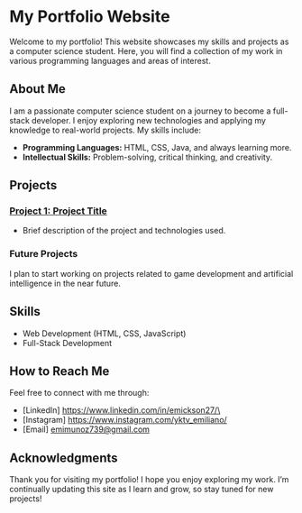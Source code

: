 # My Portfolio Website

Welcome to my portfolio! This website showcases my skills and projects as a computer science student. Here, you will find a collection of my work in various programming languages and areas of interest.

## About Me

I am a passionate computer science student on a journey to become a full-stack developer. I enjoy exploring new technologies and applying my knowledge to real-world projects. My skills include:

- **Programming Languages:** HTML, CSS, Java, and always learning more.
- **Intellectual Skills:** Problem-solving, critical thinking, and creativity.

## Projects

### [Project 1: Project Title](link-to-project)
- Brief description of the project and technologies used.


### Future Projects
I plan to start working on projects related to game development and artificial intelligence in the near future.

## Skills

- Web Development (HTML, CSS, JavaScript)
- Full-Stack Development

## How to Reach Me

Feel free to connect with me through:

- [LinkedIn] https://www.linkedin.com/in/emickson27/\
- [Instagram] https://www.instagram.com/yktv_emiliano/
- [Email] emimunoz739@gmail.com

## Acknowledgments

Thank you for visiting my portfolio! I hope you enjoy exploring my work. I’m continually updating this site as I learn and grow, so stay tuned for new projects!

